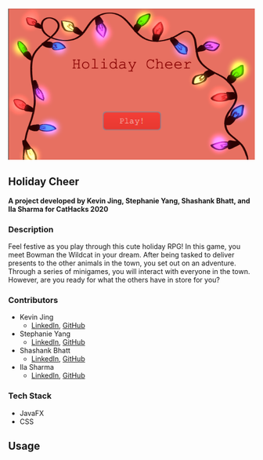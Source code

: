 <p align="center">
  <img src="src/assets/images/readmePic.png">
</p>

## Holiday Cheer

**A project developed by Kevin Jing, Stephanie Yang, Shashank Bhatt, and Ila Sharma for CatHacks 2020**

### Description
Feel festive as you play through this cute holiday RPG! In this game, you meet Bowman the Wildcat in your dream.
After being tasked to deliver presents to the other animals in the town, you set out on an adventure. Through a series
of minigames, you will interact with everyone in the town. However, are you ready for what the others have in store for you?

### Contributors
- Kevin Jing
    - [LinkedIn](https://www.linkedin.com/in/kevinjing/), [GitHub](https://github.com/kevinhjing)
- Stephanie Yang
    - [LinkedIn](https://www.linkedin.com/in/syang00/), [GitHub](https://github.com/syangtm)
- Shashank Bhatt
    - [LinkedIn](https://www.linkedin.com/in/shashank-bhatt-04b937201/), [GitHub](https://github.com/ssbhatt4321)
- Ila Sharma
    - [LinkedIn](https://www.linkedin.com/in/ila-sharma-2001/), [GitHub](https://github.com/ilailaila)

### Tech Stack
- JavaFX
- CSS

## Usage
